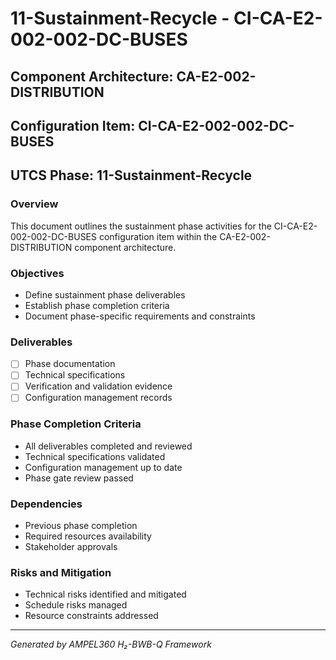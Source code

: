 # 11-Sustainment-Recycle - CI-CA-E2-002-002-DC-BUSES

## Component Architecture: CA-E2-002-DISTRIBUTION
## Configuration Item: CI-CA-E2-002-002-DC-BUSES
## UTCS Phase: 11-Sustainment-Recycle

### Overview
This document outlines the sustainment phase activities for the CI-CA-E2-002-002-DC-BUSES configuration item within the CA-E2-002-DISTRIBUTION component architecture.

### Objectives
- Define sustainment phase deliverables
- Establish phase completion criteria
- Document phase-specific requirements and constraints

### Deliverables
- [ ] Phase documentation
- [ ] Technical specifications
- [ ] Verification and validation evidence
- [ ] Configuration management records

### Phase Completion Criteria
- All deliverables completed and reviewed
- Technical specifications validated
- Configuration management up to date
- Phase gate review passed

### Dependencies
- Previous phase completion
- Required resources availability
- Stakeholder approvals

### Risks and Mitigation
- Technical risks identified and mitigated
- Schedule risks managed
- Resource constraints addressed

---
*Generated by AMPEL360 H₂-BWB-Q Framework*
